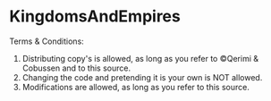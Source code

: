# KingdomsAndEmpires

Terms & Conditions:
1. Distributing copy's is allowed, as long as you refer to ©Qerimi & Cobussen and to this source.
2. Changing the code and pretending it is your own is NOT allowed.
3. Modifications are allowed, as long as you refer to this source.

